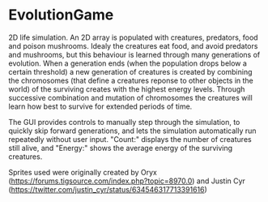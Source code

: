 # EvolutionGame
2D life simulation. An 2D array is populated with creatures, predators, food and poison mushrooms. Idealy the creatures eat food, and avoid
predators and mushrooms, but this behaviour is learned through many generations of evolution. When a generation ends (when the population drops below a certain threshold)
a new generation of creatures is created by combining the chromosomes (that define a creatures reponse to other objects in the world) of the surviving
creates with the highest energy levels. Through successive combination and mutation of chromosomes the creatures will learn how best to survive 
for extended periods of time.

The GUI provides controls to manually step through the simulation, to quickly skip forward generations, and lets the simulation
automatically run repeatedly without user input. "Count:" displays the number of creatures still alive, and "Energy:" shows the average energy
of the surviving creatures.

Sprites used were originally created by Oryx (https://forums.tigsource.com/index.php?topic=8970.0) and Justin Cyr (https://twitter.com/justin_cyr/status/634546317713391616)
